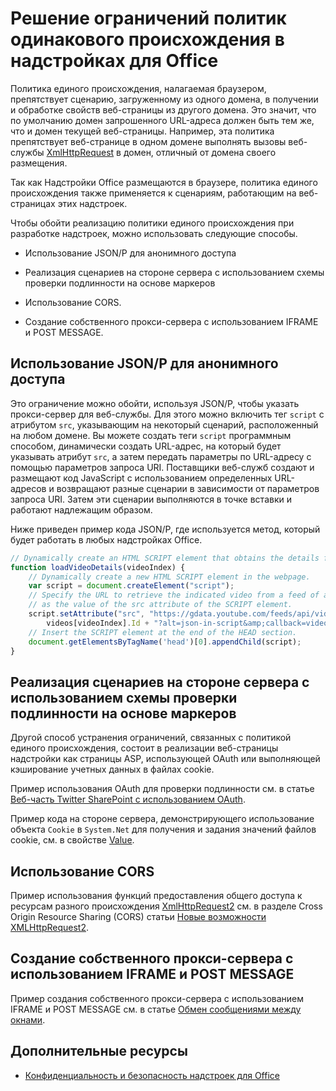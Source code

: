 
# Решение ограничений политик одинакового происхождения в надстройках для Office


Политика единого происхождения, налагаемая браузером, препятствует сценарию, загруженному из одного домена, в получении и обработке свойств веб-страницы из другого домена. Это значит, что по умолчанию домен запрошенного URL-адреса должен быть тем же, что и домен текущей веб-страницы. Например, эта политика препятствует веб-странице в одном домене выполнять вызовы веб-службы [XmlHttpRequest](http://www.w3.org/TR/XMLHttpRequest/) в домен, отличный от домена своего размещения.

Так как Надстройки Office размещаются в браузере, политика единого происхождения также применяется к сценариям, работающим на веб-страницах этих надстроек.

Чтобы обойти реализацию политики единого происхождения при разработке надстроек, можно использовать следующие способы.

- Использование JSON/P для анонимного доступа 
    
- Реализация сценариев на стороне сервера с использованием схемы проверки подлинности на основе маркеров
    
- Использование CORS.
    
- Создание собственного прокси-сервера с использованием IFRAME и POST MESSAGE.
    

## Использование JSON/P для анонимного доступа


Это ограничение можно обойти, используя JSON/P, чтобы указать прокси-сервер для веб-службы. Для этого можно включить тег `script` с атрибутом `src`, указывающим на некоторый сценарий, расположенный на любом домене. Вы можете создать теги `script` программным способом, динамически создать URL-адрес, на который будет указывать атрибут `src`, а затем передать параметры по URL-адресу с помощью параметров запроса URI. Поставщики веб-служб создают и размещают код JavaScript с использованием определенных URL-адресов и возвращают разные сценарии в зависимости от параметров запроса URI. Затем эти сценарии выполняются в точке вставки и работают надлежащим образом.

Ниже приведен пример кода JSON/P, где используется метод, который будет работать в любых надстройках Office.

```js
// Dynamically create an HTML SCRIPT element that obtains the details for the specified video.
function loadVideoDetails(videoIndex) {
    // Dynamically create a new HTML SCRIPT element in the webpage.
    var script = document.createElement("script");
    // Specify the URL to retrieve the indicated video from a feed of a current list of videos,
    // as the value of the src attribute of the SCRIPT element. 
    script.setAttribute("src", "https://gdata.youtube.com/feeds/api/videos/" + 
        videos[videoIndex].Id + "?alt=json-in-script&amp;callback=videoDetailsLoaded");
    // Insert the SCRIPT element at the end of the HEAD section.
    document.getElementsByTagName('head')[0].appendChild(script);
}

```


## Реализация сценариев на стороне сервера с использованием схемы проверки подлинности на основе маркеров


Другой способ устранения ограничений, связанных с политикой единого происхождения, состоит в реализации веб-страницы надстройки как страницы ASP, использующей OAuth или выполняющей кэширование учетных данных в файлах cookie.

Пример использования OAuth для проверки подлинности см. в статье [Веб-часть Twitter SharePoint с использованием OAuth](http://aidangarnish.net/post/Twitter-SharePoint-Web-Part-With-OAuth).

Пример кода на стороне сервера, демонстрирующего использование объекта `Cookie` в `System.Net` для получения и задания значений файлов cookie, см. в свойстве [Value](http://msdn2.microsoft.com/EN-US/library/4f772twc).


## Использование CORS


Пример использования функций предоставления общего доступа к ресурсам разного происхождения [XmlHttpRequest2](http://dvcs.w3.org/hg/xhr/raw-file/tip/Overview.html) см. в разделе Cross Origin Resource Sharing (CORS) статьи [Новые возможности XMLHttpRequest2](http://www.html5rocks.com/en/tutorials/file/xhr2/).


## Создание собственного прокси-сервера с использованием IFRAME и POST MESSAGE


Пример создания собственного прокси-сервера с использованием IFRAME и POST MESSAGE см. в статье [Обмен сообщениями между окнами](http://ejohn.org/blog/cross-window-messaging/).


## Дополнительные ресурсы


- [Конфиденциальность и безопасность надстроек для Office](../../docs/develop/privacy-and-security.md)
    
